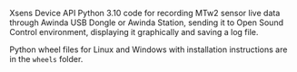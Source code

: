 Xsens Device API Python 3.10 code for recording MTw2 sensor live data through Awinda USB Dongle or Awinda Station, sending it to Open Sound Control environment, displaying it graphically and saving a log file. 

Python wheel files for Linux and Windows with installation instructions are in the `wheels` folder.

